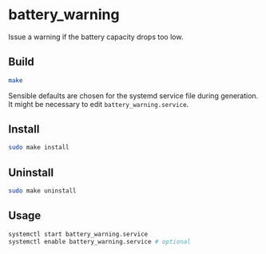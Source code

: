 # battery_warning
Issue a warning if the battery capacity drops too low.

## Build
```sh
make
```

Sensible defaults are chosen for the systemd service file during generation. It might be necessary to edit `battery_warning.service`.

## Install
```sh
sudo make install
```

## Uninstall
```sh
sudo make uninstall
```

## Usage
```sh
systemctl start battery_warning.service
systemctl enable battery_warning.service # optional
```
